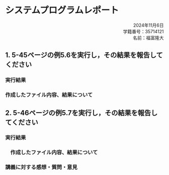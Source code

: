 # システムプログラムレポート

<div style="text-align: right;">  
2024年11月6日  <br>
学籍番号：35714121  <br>
名前：福富隆大  <br>
</div>  

## 1. 5-45ページの例5.6を実⾏し，その結果を報告してください

### 実行結果  

### 作成したファイル内容、結果について  

## 2. 5-46ページの例5.7を実⾏し，その結果を報告してください  

### 実行結果  

### 　作成したファイル内容、結果について  

### 講義に対する感想・質問・意⾒  

